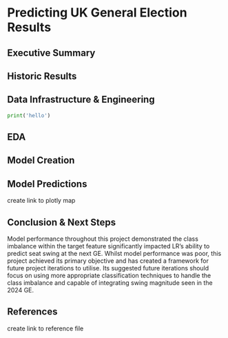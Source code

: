 # Predicting UK General Election Results

## Executive Summary



## Historic Results


## Data Infrastructure & Engineering
```python
print('hello')
```
## EDA

## Model Creation

##

## Model Predictions
create link to plotly map

## Conclusion & Next Steps
Model performance throughout this project demonstrated the class imbalance within the target feature significantly impacted LR’s ability to predict seat swing at the next GE. Whilst model performance was poor, this project achieved its primary objective and has created a framework for future project iterations to utilise. Its suggested future iterations should focus on using more appropriate classification techniques to handle the class imbalance and capable of integrating swing magnitude seen in the 2024 GE. 
## References
create link to reference file
